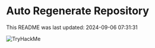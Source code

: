 # Auto Regenerate Repository

This README was last updated: 2024-09-06 07:31:31

 ![TryHackMe](https://tryhackme.com/badge/533634)